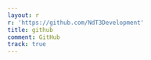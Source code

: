 ```yaml
---
layout: r
r: 'https://github.com/NdT3Development'
title: github
comment: GitHub
track: true
---
```



